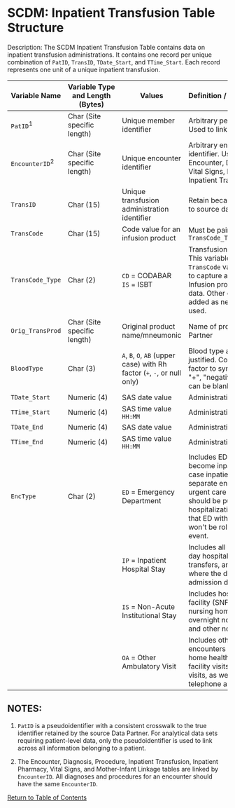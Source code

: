 # SCDM: Inpatient Transfusion Table Structure

Description: The SCDM Inpatient Transfusion Table contains data on inpatient transfusion administrations. It contains one record per unique combination of `PatID`, `TransID`, `TDate_Start`, and `TTime_Start`. Each record represents one unit of a unique inpatient transfusion.

| Variable Name | Variable Type and Length (Bytes) | Values | Definition / Comments / Guideline | Example |
|---|---|---|---|---|
| `PatID`<sup>1</sup> | Char (Site specific length) | Unique member identifier | Arbitrary person-level identifier. Used to link across tables. | `123456789012345` |
| `EncounterID`<sup>2</sup> | Char (Site specific length) | Unique encounter identifier | Arbitrary encounter-level identifier. Used to link across the Encounter, Diagnosis, Procedure, Vital Signs, Inpatient Pharmacy, & Inpatient Transfusion tables. | `123456789012345_12242005_99218766_IP` |
| `TransID` | Char (15) | Unique transfusion administration identifier | Retain because useful to map back to source data | `123456789012345` |
| `TransCode` | Char (15) | Code value for an infusion product | Must be paired with the correct `TransCode_Type` | `123451224200599` |
| `TransCode_Type` | Char (2) | `CD` = CODABAR<br>`IS` = ISBT | Transfusion product code type. This variable combined with the `TransCode` variable should be used to capture any type of Inpatient Infusion product in the source data. Other code types will be added as new terminologies are used. | `CD` |
| `Orig_TransProd` | Char (Site specific length) | Original product name/mneumonic | Name of product within Data Partner | `Thawed POOLED PLATELETS` |
| `BloodType` | Char (3) | `A`, `B`, `O`, `AB` (upper case) with Rh factor (`+`, `-`, or null only) | Blood type and Rh factors, left-justified. Convert any text Rh factor to symbols (e.g., "pos" to "+", "negative" to "-"). Rh factor can be blank. | `AB+` |
| `TDate_Start` | Numeric (4) | SAS date value | Administration start date. | `12/1/2005` |
| `TTime_Start` | Numeric (4) | SAS time value `HH:MM` | Administration start time. | `14:27` |
| `TDate_End` | Numeric (4) | SAS date value | Administration end date. | `12/1/2005` |
| `TTime_End` | Numeric (4) | SAS time value `HH:MM` | Administration end time. | `20:56` |
| `EncType` | Char (2) | `ED` = Emergency Department | Includes ED encounters that become inpatient stays (in which case inpatient stays would be a separate encounter). Excludes urgent care visits. ED claims should be pulled before hospitalization claims to ensure that ED with subsequent admission won't be rolled up in the hospital event. | `IP` |
| | | `IP` = Inpatient Hospital Stay | Includes all inpatient stays, same-day hospital discharges, hospital transfers, and acute hospital care where the discharge is after the admission date. | |
| | | `IS` = Non-Acute Institutional Stay | Includes hospice, skilled nursing facility (SNF), rehab center, nursing home, residential, overnight non-hospital dialysis and other non-hospital stays. | |
| | | `OA` = Other Ambulatory Visit | Includes other non overnight AV encounters such as hospice visits, home health visits, skilled nursing facility visits, other non-hospital visits, as well as telemedicine, telephone and email consultations.

## NOTES:

1. `PatID` is a pseudoidentifier with a consistent crosswalk to the true identifier retained by the source Data Partner. For analytical data sets requiring patient-level data, only the pseudoidentifier is used to link across all information belonging to a patient.

2. The Encounter, Diagnosis, Procedure, Inpatient Transfusion, Inpatient Pharmacy, Vital Signs, and Mother-Infant Linkage tables are linked by `EncounterID`. All diagnoses and procedures for an encounter should have the same `EncounterID`.

[Return to Table of Contents](atoc_scdm.md) 
